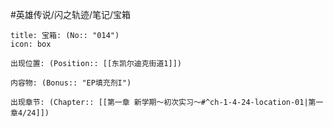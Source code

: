 #英雄传说/闪之轨迹/笔记/宝箱
```ad-quote
title: 宝箱: (No:: "014")
icon: box

出现位置: (Position:: [[东凯尔迪克街道1]])

内容物: (Bonus:: "EP填充剂I")

出现章节: (Chapter:: [[第一章 新学期～初次实习～#^ch-1-4-24-location-01|第一章4/24]])

```
